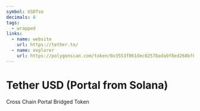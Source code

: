 ```yaml
---
symbol: USDTso
decimals: 6
tags:
  - wrapped
links:
  - name: website
    url: https://tether.to/
  - name: explorer
    url: https://polygonscan.com/token/0x3553f861dec0257bada9f8ed268bf0d74e45e89c
---
```


# Tether USD (Portal from Solana)

Cross Chain Portal Bridged Token
